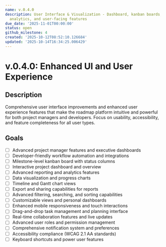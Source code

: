 ```yaml
---
name: v.0.4.0
description: User Interface & Visualization - Dashboard, kanban boards, reporting,
  analytics, and user-facing features
due_date: '2025-11-01T00:00:00'
status: open
github_milestone: 4
created: '2025-10-12T08:52:10.126684'
updated: '2025-10-14T16:34:25.006429'
---
```


# v.0.4.0: Enhanced UI and User Experience

## Description

Comprehensive user interface improvements and enhanced user experience features that make the roadmap platform intuitive and powerful for both project managers and developers. Focus on usability, accessibility, and feature completeness for all user types.

## Goals

- [ ] Advanced project manager features and executive dashboards
- [ ] Developer-friendly workflow automation and integrations
- [ ] Milestone-level kanban board with status columns
- [ ] Interactive project dashboard and overview
- [ ] Advanced reporting and analytics features
- [ ] Data visualization and progress charts
- [ ] Timeline and Gantt chart views
- [ ] Export and sharing capabilities for reports
- [ ] Advanced filtering, searching, and sorting capabilities
- [ ] Customizable views and personal dashboards
- [ ] Enhanced mobile responsiveness and touch interactions
- [ ] Drag-and-drop task management and planning interface
- [ ] Real-time collaboration features and live updates
- [ ] Advanced user roles and permission management
- [ ] Comprehensive notification system and preferences
- [ ] Accessibility compliance (WCAG 2.1 AA standards)
- [ ] Keyboard shortcuts and power user features
